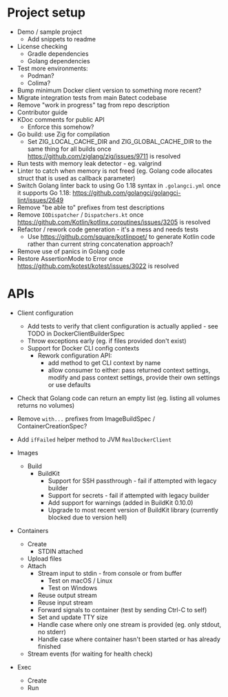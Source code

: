 # Project setup

* Demo / sample project
  * Add snippets to readme
* License checking
  * Gradle dependencies
  * Golang dependencies
* Test more environments:
  * Podman?
  * Colima?
* Bump minimum Docker client version to something more recent?
* Migrate integration tests from main Batect codebase
* Remove "work in progress" tag from repo description
* Contributor guide
* KDoc comments for public API
  * Enforce this somehow?
* Go build: use Zig for compilation
  * Set ZIG_LOCAL_CACHE_DIR and ZIG_GLOBAL_CACHE_DIR to the same thing for all builds once https://github.com/ziglang/zig/issues/9711 is resolved
* Run tests with memory leak detector - eg. valgrind
* Linter to catch when memory is not freed (eg. Golang code allocates struct that is used as callback parameter)
* Switch Golang linter back to using Go 1.18 syntax in `.golangci.yml` once it supports Go 1.18: https://github.com/golangci/golangci-lint/issues/2649
* Remove "be able to" prefixes from test descriptions
* Remove `IODispatcher` / `Dispatchers.kt` once https://github.com/Kotlin/kotlinx.coroutines/issues/3205 is resolved
* Refactor / rework code generation - it's a mess and needs tests
  * Use https://github.com/square/kotlinpoet/ to generate Kotlin code rather than current string concatenation approach?
* Remove use of panics in Golang code
* Restore AssertionMode to Error once https://github.com/kotest/kotest/issues/3022 is resolved

# APIs

* Client configuration
  * Add tests to verify that client configuration is actually applied - see TODO in DockerClientBuilderSpec
  * Throw exceptions early (eg. if files provided don't exist)
  * Support for Docker CLI config contexts
    * Rework configuration API:
      * add method to get CLI context by name
      * allow consumer to either: pass returned context settings, modify and pass context settings, provide their own settings or use defaults

* Check that Golang code can return an empty list (eg. listing all volumes returns no volumes)

* Remove `with...` prefixes from ImageBuildSpec / ContainerCreationSpec?
* Add `ifFailed` helper method to JVM `RealDockerClient`

* Images
  * Build
    * BuildKit
      * Support for SSH passthrough - fail if attempted with legacy builder
      * Support for secrets - fail if attempted with legacy builder
      * Add support for warnings (added in BuildKit 0.10.0)
      * Upgrade to most recent version of BuildKit library (currently blocked due to version hell)
* Containers
  * Create
    * STDIN attached
  * Upload files
  * Attach
    * Stream input to stdin - from console or from buffer
      * Test on macOS / Linux
      * Test on Windows
    * Reuse output stream
    * Reuse input stream
    * Forward signals to container (test by sending Ctrl-C to self)
    * Set and update TTY size
    * Handle case where only one stream is provided (eg. only stdout, no stderr)
    * Handle case where container hasn't been started or has already finished
  * Stream events (for waiting for health check)
* Exec
  * Create
  * Run
